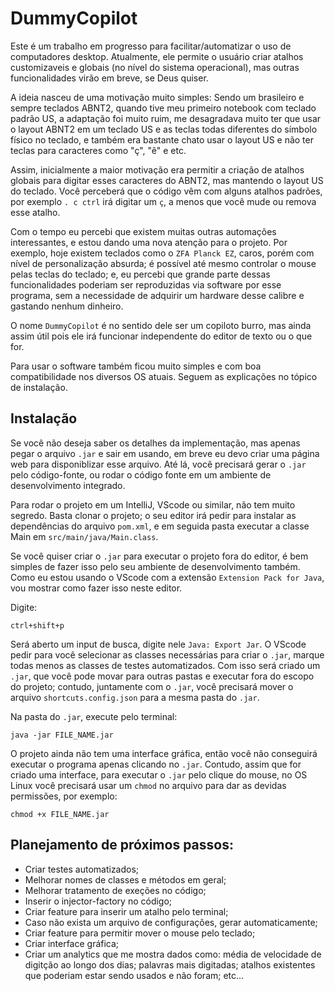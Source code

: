 # DummyCopilot

Este é um trabalho em progresso para facilitar/automatizar o uso de computadores desktop. Atualmente, ele permite o usuário criar atalhos customizaveis e globais (no nível do sistema operacional), mas outras funcionalidades virão em breve, se Deus quiser.

A ideia nasceu de uma motivação muito simples: Sendo um brasileiro e sempre teclados ABNT2, quando tive meu primeiro notebook com teclado padrão US, a adaptação foi muito ruim, me desagradava muito ter que usar o layout ABNT2 em um teclado US e as teclas todas diferentes do símbolo físico no teclado, e também era bastante chato usar o layout US e não ter teclas para caracteres como "ç", "ê" e etc.

Assim, inicialmente a maior motivação era permitir a criação de atalhos globais para digitar esses caracteres do ABNT2, mas mantendo o layout US do teclado. Você perceberá que o código vêm com alguns atalhos padrões, por exemplo `. c ctrl` irá digitar um `ç`, a menos que você mude ou remova esse atalho.

Com o tempo eu percebi que existem muitas outras automações interessantes, e estou dando uma nova atenção para o projeto. Por exemplo, hoje existem teclados como o `ZFA Planck EZ`, caros, porém com nível de personalização absurda; é possível até mesmo controlar o mouse pelas teclas do teclado; e, eu percebi que grande parte dessas funcionalidades poderiam ser reproduzidas via software por esse programa, sem a necessidade de adquirir um hardware desse calibre e gastando nenhum dinheiro.

O nome `DummyCopilot` é no sentido dele ser um copiloto burro, mas ainda assim útil pois ele irá funcionar independente do editor de texto ou o que for.

Para usar o software também ficou muito simples e com boa compatibilidade nos diversos OS atuais. Seguem as explicações no tópico de instalação.


## Instalação

Se você não deseja saber os detalhes da implementação, mas apenas pegar o arquivo `.jar` e sair em usando, em breve eu devo criar uma página web para disponiblizar esse arquivo. Até lá, você precisará gerar o `.jar` pelo código-fonte, ou rodar o código fonte em um ambiente de desenvolvimento integrado.

Para rodar o projeto em um IntelliJ, VScode ou similar, não tem muito segredo. Basta clonar o projeto; o seu editor irá pedir para instalar as dependências do arquivo `pom.xml`, e em seguida pasta executar a classe Main em `src/main/java/Main.class`.

Se você quiser criar o `.jar` para executar o projeto fora do editor, é bem simples de fazer isso pelo seu ambiente de desenvolvimento também. Como eu estou usando o VScode com a extensão `Extension Pack for Java`, vou mostrar como fazer isso neste editor.

Digite:

```
ctrl+shift+p
```

Será aberto um input de busca, digite nele `Java: Export Jar`. O VScode pedir para você selecionar as classes necessárias para criar o `.jar`, marque todas menos as classes de testes automatizados. Com isso será criado um `.jar`, que você pode movar para outras pastas e executar fora do escopo do projeto; contudo, juntamente com o `.jar`, você precisará mover o arquivo `shortcuts.config.json` para a mesma pasta do `.jar`.

Na pasta do `.jar`, execute pelo terminal:

```
java -jar FILE_NAME.jar
```

O projeto ainda não tem uma interface gráfica, então você não conseguirá executar o programa apenas clicando no `.jar`. Contudo, assim que for criado uma interface, para executar o `.jar` pelo clique do mouse, no OS Linux você precisará usar um `chmod` no arquivo para dar as devidas permissões, por exemplo:

```
chmod +x FILE_NAME.jar
```

## Planejamento de próximos passos:

- Criar testes automatizados;
- Melhorar nomes de classes e métodos em geral;
- Melhorar tratamento de exeções no código;
- Inserir o injector-factory no código;
- Criar feature para inserir um atalho pelo terminal;
- Caso não exista um arquivo de configurações, gerar automaticamente;
- Criar feature para permitir mover o mouse pelo teclado;
- Criar interface gráfica;
- Criar um analytics que me mostra dados como: média de velocidade de digitção ao longo dos dias; palavras mais digitadas; atalhos existentes que poderiam estar sendo usados e não foram; etc... 
